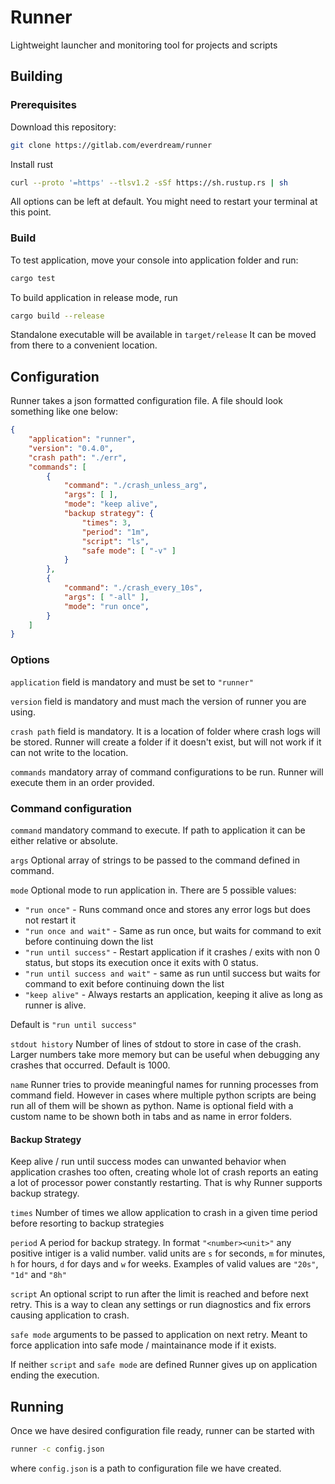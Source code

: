 # Runner

Lightweight launcher and monitoring tool for projects and scripts

## Building

### Prerequisites

Download this repository:

```bash
git clone https://gitlab.com/everdream/runner
```

Install rust

```bash
curl --proto '=https' --tlsv1.2 -sSf https://sh.rustup.rs | sh
```

All options can be left at default. You might need to restart your terminal at this point.

### Build

To test application, move your console into application folder and run:

```bash
cargo test
```

To build application in release mode, run

```bash
cargo build --release
```

Standalone executable will be available in `target/release` It can be moved from there to a convenient location.

## Configuration

Runner takes a json formatted configuration file. A file should look something like one below:

```json
{
    "application": "runner",
    "version": "0.4.0",
    "crash path": "./err",
    "commands": [
        {
            "command": "./crash_unless_arg",
            "args": [ ],
            "mode": "keep alive",
            "backup strategy": {
                "times": 3,
                "period": "1m",
                "script": "ls",
                "safe mode": [ "-v" ]
            }
        },
        {
            "command": "./crash_every_10s",
            "args": [ "-all" ],
            "mode": "run once",
        }
    ]
}
```
### Options

`application` field is mandatory and must be set to `"runner"`

`version` field is mandatory and must mach the version of runner you are using.

`crash path` field is mandatory. It is a location of folder where crash logs will be stored. Runner will create a folder if it doesn't exist, but will not work if it can not write to the location.

`commands` mandatory array of command configurations to be run. Runner will execute them in an order provided.

### Command configuration

`command` mandatory command to execute. If path to application it can be either relative or absolute.

`args` Optional array of strings to be passed to the command defined in command.

`mode` Optional mode to run application in. There are 5 possible values:

 * `"run once"` - Runs command once and stores any error logs but does not restart it
 * `"run once and wait"` - Same as run once, but waits for command to exit before continuing down the list
 * `"run until success"` - Restart application if it crashes / exits with non 0 status, but stops its execution once it exits with 0 status.
 * `"run until success and wait"` - same as run until success but waits for command to exit before continuing down the list
 * `"keep alive"` - Always restarts an application, keeping it alive as long as runner is alive.

 Default is `"run until success"`

 `stdout history` Number of lines of stdout to store in case of the crash. Larger numbers take more memory but can be useful when debugging any crashes that occurred. Default is 1000.

 `name` Runner tries to provide meaningful names for running processes from command field. However in cases where multiple python scripts are being run all of them will be shown as python. Name is optional field with a custom name to be shown both in tabs and as name in error folders.

 #### Backup Strategy

 Keep alive / run until success modes can unwanted behavior when application crashes too often, creating whole lot of crash reports an eating a lot of processor power constantly restarting. That is why Runner supports backup strategy.

 `times` Number of times we allow application to crash in a given time period before resorting to backup strategies

 `period` A period for backup strategy. In format `"<number><unit>"` any positive intiger is a valid number. valid units are `s` for seconds, `m` for minutes, `h` for hours, `d` for days and `w` for weeks. Examples of valid values are `"20s"`, `"1d"` and `"8h"`

 `script` An optional script to run after the limit is reached and before next retry. This is a way to clean any settings or run diagnostics and fix errors causing application to crash.

 `safe mode` arguments to be passed to application on next retry. Meant to force application into safe mode / maintainance mode if it exists.

 If neither `script` and `safe mode` are defined Runner gives up on application ending the execution.

 ## Running

 Once we have desired configuration file ready, runner can be started with

 ```bash
 runner -c config.json
 ```

 where `config.json` is a path to configuration file we have created.